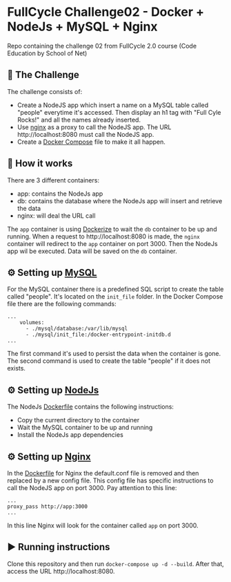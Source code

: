 # FullCycle Challenge02 - Docker + NodeJs + MySQL + Nginx
Repo containing the challenge 02 from FullCycle 2.0 course (Code Education by School of Net)

## 🎯 The Challenge
The challenge consists of:
- Create a NodeJS app which insert a name on a MySQL table called "people" everytime it's accessed. Then display an h1 tag with "Full Cyle Rocks!" and all the names already inserted.
- Use [nginx](https://www.nginx.com/) as a proxy to call the NodeJS app. The URL http://localhost:8080 must call the NodeJS app.
- Create a [Docker Compose](https://docs.docker.com/compose/compose-file/compose-file-v3/) file to make it all happen.

## 🤯 How it works
There are 3 different containers:
- app: contains the NodeJs app
- db: contains the database where the NodeJs app will insert and retrieve the data
- nginx: will deal the URL call

The `app` container is using [Dockerize](https://github.com/jwilder/dockerize) to wait the `db` container to be up and running. When a request to http://localhost:8080 is made, the `nginx` container will redirect to the `app` container on port 3000. Then the NodeJs app wil be executed. Data will be saved on the `db` container.

## ⚙️ Setting up [MySQL](https://www.mysql.com/)
For the MySQL container there is a predefined SQL script to create the table called "people". It's located on the `init_file` folder. In the Docker Compose file there are the following commands: 
```
...
    volumes:
      - ./mysql/database:/var/lib/mysql
      - ./mysql/init_file:/docker-entrypoint-initdb.d
...
``` 
The first command it's used to persist the data when the container is gone. The second command is used to create the table "people" if it does not exists. 

## ⚙️ Setting up [NodeJs](https://nodejs.org/en/)
The NodeJs [Dockerfile](https://docs.docker.com/engine/reference/builder/) contains the following instructions:
- Copy the current directory to the container
- Wait the MySQL container to be up and running
- Install the NodeJs app dependencies

## ⚙️ Setting up [Nginx](https://www.nginx.com/)
In the [Dockerfile](https://docs.docker.com/engine/reference/builder/) for Nginx the default.conf file is removed and then replaced by a new config file. This config file has specific instructions to call the NodeJS app on port 3000. Pay attention to this line:
```
...
proxy_pass http://app:3000
...
```

In this line Nginx will look for the container called `app` on port 3000.

## ▶️ Running instructions
Clone this repository and then run `docker-compose up -d --build`. After that, access the URL http://localhost:8080.
